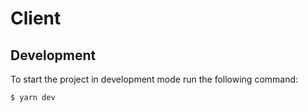 # Client

## Development

To start the project in development mode run the following command:
```
$ yarn dev
```